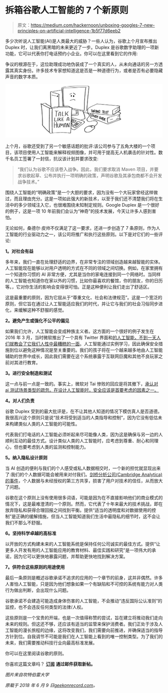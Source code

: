 # 拆箱谷歌人工智能的 7 个新原则

> 原文：<https://medium.com/hackernoon/unboxing-googles-7-new-principles-on-artificial-intelligence-1b5f77d6eeb2>

多少次听说人工智能(AI)是人类最大的威胁？一些人认为，谷歌上个月宣布推出 Duplex 时，让我们离黑暗的未来更近了一步。Duplex 是谷歌数字助理的一项新功能，它可以代表你打电话预约小企业。你可以在这里看到它的作用:

争议的根源在于，这位助理成功地伪装成了一个真实的人，从未向通话的另一方透露其真实身份。许多技术专家想知道这是否是一种道德行为，或者是否有必要隐藏声音的数字本质。

![](img/78b422f53bbf3e9e6c63e3f6a976166b.png)

上个月，谷歌还受到了另一个敏感话题的批评:该公司参与了五角大楼的一个项目，该项目使用人工智能来解释视频图像，并可用于提高无人机袭击的针对性。数千名员工签署了一封信，抗议该计划并要求改变:

> “我们认为谷歌不应该卷入战争。因此，我们要求取消 Maven 项目，并要求谷歌起草、公布并执行一项明确的政策，声明谷歌及其承包商都不会开发战争技术。”

围绕人工智能的“明确政策”是一个大胆的要求，因为没有一个大玩家曾经这样做过，而且理由充分。这是一项如此强大的新技术，以至于我们还不清楚我们将在生活中的多少领域注入它，也很难围绕未知制定规则。Google Duplex 是一个很好的例子，这是一项 10 年前我们会认为“神奇”的技术发展，今天让许多人感到害怕。

无论如何，桑德尔·皮帅不仅满足了这一要求，还进一步创造了 7 条原则，作为人工智能的行业驱动力之一，该公司将推广和执行这些原则。以下是对它们的一些评论:

**1。对社会有益**

多年来，我们一直在处理舒适的边界，在非常专注的领域创造越来越智能的实体。人工智能现在能够以对用户透明的方式在不同的领域之间切换。例如，在家里拥有一个知道你习惯的 AI 非常方便，尤其是当你的家电连接到同一个网络时。当同样的人工智能也知道你在家以外的习惯，比如你最喜欢的餐馆，你的朋友，你的日历等。，它对你生活的影响会变得很可怕。正是这种便利让我们走出了舒适区。

这是最重要的原则，因为它屈从于“尊重文化、社会和法律规范”。这是一个宽泛的原则，但它旨在通过让人工智能适应我们的时代，并让它与我们的社会习俗同步进化，来缓解这种不舒服的感觉。

**2。避免产生或强化不公平的偏见**

如果我们允许，人工智能会变成种族主义者。这方面的一个很好的例子发生在 2016 年 3 月，当时微软推出了一个具有 Twitter 界面和[的人工智能，不到一天人们就教会了它我们人性中最糟糕的一面](https://www.theverge.com/2016/3/24/11297050/tay-microsoft-chatbot-racist)。人工智能通过实例学习，因此确保安全措施到位以避免这种情况是至关重要的。我们的孩子将在一个越来越多地由人工智能辅助的世界中成长，因此我们需要在这个系统暴露于互联网巨魔和其他不良玩家之前对其进行教育。

**3。进行安全制造和测试**

这一点与前一点是一致的。事实上，微软对 Tai 惨败的回应是将其撤下，[承认对 ai 测试场景类型的疏忽。在设计人工智能时，安全应该是首要考虑的因素之一。](https://blogs.microsoft.com/blog/2016/03/25/learning-tays-introduction/)

**4。对人们负责**

谷歌 Duplex 受到的最大批评是，在不让其他人知道的情况下模仿真人是否道德。我很高兴这个原则只是说“技术将受到适当的人类指导和控制”，因为它没有低估未来构建类似人类的人工智能的可能性。

代表我们打电话的人工智能必须听起来尽可能像人类，因为这是确保与另一边的人顺利互动的最佳方式。设计类似人类的人工智能时，应考虑到尊重、耐心和同理心，但也要考虑到人类的监测和控制能力。

**5。纳入隐私设计原则**

当 AI 创造的便利与我们的个人感受或私人数据相交时，一个新的担忧就显现出来了:我们的个人数据可能会被用来对付我们。[剑桥分析公司(Cambridge Analytica)的事件](https://geekonrecord.com/2018/03/25/fixing-facebooks-privacy-problem/)，个人数据与未经授权的第三方共享，损害了用户对技术的信任，从而放大了问题。

谷歌在这个原则上没有使用很多词语，可能是因为在不直接影响他们的商业模式的情况下，这是最难澄清的一个原则。然而，它代表了十年来最大的技术挑战，即在放弃隐私和获得合理回报之间找到平衡。提供“适当的透明度和对数据使用的控制”是正确的缓解措施，但当人工智能知道我们生活中最隐私的细节时，这不会让我们不那么不舒服。

**6。坚持科学卓越的高标准**

以开放的方式构建未来的人工智能系统是保持任何公司诚实的最佳方式。提供“让更多人开发有用的人工智能应用的教育材料、最佳实践和研究”是一项伟大的承诺，因为它可以更快地暴露问题，并帮助更快地找到解决方案。

**7。供符合这些原则的用途使用**

最后一条原则是概述谷歌承诺不追求的应用的一个章节的前身，这并非偶然。许多人害怕人工智能，只是因为他们想象如果一个有缺陷和不可控的系统有能力对人类行为做出判断，会出现什么问题。

谷歌承诺不会建造可能造成身体伤害的人工智能，不会推动“违反国际公认准则”的监控，也不会违反任何类型的法律/人权。

这些原则是一个宝贵的开端，也是一次值得称赞的尝试，旨在建立将推动我们走向未来的规则。但这还不够，还应该有适当的监管来保护消费者。我们正处于涉及人工智能的漫长旅程的边缘，这将改变我们，我们需要向前推进，并确保适当的指导方针到位。自我调节不可能是我们在人工智能上看到的唯一控制类型。为了我们的未来，我们需要推动科技行业向最高标准发展。

你可以在这里阅读谷歌的原则。

你喜欢这篇文章吗？ [**订阅**](https://geekonrecord.com/subscribe/) **通过邮件获取新帖。**

*图片来自坎特伯雷大学*

*原载于 2018 年 6 月 9 日*[*geekonrecord.com*](https://geekonrecord.com/2018/06/09/unboxing-googles-7-new-principles-on-artificial-intelligence/)*。*